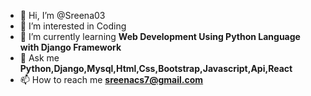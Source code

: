 - 👋 Hi, I’m @Sreena03
- 👀 I’m interested in Coding
- 🌱 I’m currently learning **Web Development Using Python Language with Django Framework**
- 💬 Ask me **Python,Django,Mysql,Html,Css,Bootstrap,Javascript,Api,React**
- 📫 How to reach me **sreenacs7@gmail.com**


